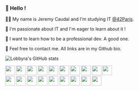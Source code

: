 ### 👋  Hello !

🙋‍♂️ My name is Jeremy Caudal and I'm studying IT [@42Paris](42.fr).

🌱 I'm passionate about IT and I'm eager to learn about it !

📘 I want to learn how to be a professional dev. A good one.

💬 Feel free to contact me. All links are in my Github bio.

![Lobbyra's GitHub stats](https://github-readme-stats.vercel.app/api?username=lobbyra&show_icons=true&theme=dark)

<p float="left">
  <img src="https://github.githubassets.com/images/modules/logos_page/GitHub-Mark.png" width="30px" height="30px" /> 
  <img src="https://upload.wikimedia.org/wikipedia/commons/thumb/3/35/Tux.svg/1200px-Tux.svg.png" width="30px" height="30px">
  <img src="https://ublu.fr/wp-content/uploads/2018/04/Logo-42.png" width="30px" height="30px" /> 
  <img src="https://upload.wikimedia.org/wikipedia/commons/thumb/1/18/C_Programming_Language.svg/1200px-C_Programming_Language.svg.png" width="30px" height="30px"> 
  <img src="https://upload.wikimedia.org/wikipedia/commons/thumb/1/18/ISO_C%2B%2B_Logo.svg/1200px-ISO_C%2B%2B_Logo.svg.png" width="30px" height="30px"> 
  <img src="https://cdn.iconscout.com/icon/free/png-512/typescript-1174965.png" width="30px" height="30px"> 
  <img src="https://upload.wikimedia.org/wikipedia/commons/6/6a/JavaScript-logo.png" width="30px" height="30px"> 
  <img src="https://user-images.githubusercontent.com/8083855/30329899-bffb884c-97e4-11e7-8b93-f8e4bed7338a.png" width="30px" height="30px"> 
  <img src="https://upload.wikimedia.org/wikipedia/commons/thumb/9/9a/Visual_Studio_Code_1.35_icon.svg/1024px-Visual_Studio_Code_1.35_icon.svg.png" width="30px" height="30px">
  <img src="https://defkey.com/content/images/program/tmux-2019-10-24_12-24-21-icon-resized.png" width="30px" height="30px"> 
  <br>
  <img src="https://seeklogo.com/images/D/discord-icon-new-2021-logo-09772BF096-seeklogo.com.png" width="30px" height="30px"> 
  <img src="https://cdn.iconscout.com/icon/free/png-512/vue-282497.png" width="30px" height="30px"> 
  <img src="https://cdn.icon-icons.com/icons2/2108/PNG/512/raspberry_pi_icon_130847.png" width="30px" height="30px"> 
  <img src="https://cdn.icon-icons.com/icons2/1508/PNG/512/python_104451.png" width="30px" height="30px">
  <img src="https://upload.wikimedia.org/wikipedia/commons/thumb/a/af/Adobe_Photoshop_CC_icon.svg/2101px-Adobe_Photoshop_CC_icon.svg.png" width="30px" height="30px">
  <img src="https://upload.wikimedia.org/wikipedia/commons/thumb/4/40/Adobe_Premiere_Pro_CC_icon.svg/1200px-Adobe_Premiere_Pro_CC_icon.svg.png" width="30px" height="30px">
  <img src="https://cdn.sanity.io/images/599r6htc/production/46a76c802176eb17b04e12108de7e7e0f3736dc6-1024x1024.png?w=670&h=670&q=75&fit=max&auto=format" width="30px" height="30px">
  <img src="https://upload.wikimedia.org/wikipedia/commons/4/45/Notion_app_logo.png" width="30px" height="30px">
  <img src="https://pbs.twimg.com/profile_images/1364407680488468481/aXfhJRe6_400x400.jpg" width="30px" height="30px"> 
</p>
